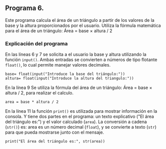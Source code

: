 ## Programa 6. 
Este programa calcula el área de un triángulo a partir de los valores de la base y la altura proporcionados por el usuario. 
Utiliza la fórmula matemática para el área de un triángulo: Área = base × altura / 2

### Explicación del programa 
En las líneas 6 y 7 se solicita a el usuario la base y altura utilizando la función `input()`.
Ambas entradas se convierten a números de tipo flotante `float()`, lo cual permite manejar valores decimales.
```
base= float(input("Introduce la base del triángulo:"))
altura= float(input("Introduce la altura del triangulo:"))
```

En la línea 9 Se utiliza la fórmula del área de un triángulo:  Área = base × altura / 2, para realizar el calculo.                                                     
```
area = base * altura / 2
```

En la línea 11 la función `print()` es utilizada para mostrar información en la consola. Y tiene dos partes en el programa: un texto explicativo ("El área del triángulo es:") y el valor calculado (`area`). La conversión a cadena (`str()`) es: area es un número decimal (`float`), y se convierte a texto (`str`) para que pueda mostrarse junto con el mensaje.
```
print("El área del triángulo es:", str(area))
```
